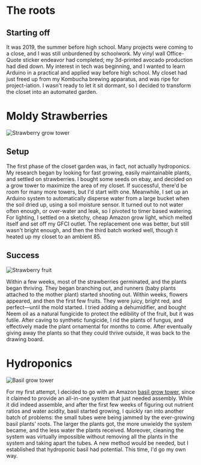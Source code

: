# The roots
## Starting off
It was 2019, the summer before high school. Many projects were coming to a close, and I was still unburdened by schoolwork. My vinyl wall Office-Quote sticker endeavor had completed; my 3d-printed avocado production had died down. My interest in tech was beginning, and I wanted to learn Arduino in a practical and applied way before high school. My closet had just freed up from my Kombucha brewing apparatus, and was ripe for project-iation. I wasn't ready to let it sit dormant, so I decided to transform the closet into an automated garden.

# Moldy Strawberries

![Strawberry grow tower](strawberry_tower.webp|width=35|float=right)

## Setup
The first phase of the closet garden was, in fact, not actually hydroponics. My research began by looking for fast growing, easily maintainable plants, and settled on strawberries. I bought some seeds on ebay, and decided on a grow tower to maximize the area of my closet. If successful, there'd be room for many more towers, but I'd start with one. Meanwhile, I set up an Arduino system to automatically disperse water from a large bucket when the soil dried up, using a soil moisture sensor. It turned out to not water often enough, or over-water and leak, so I pivoted to timer based watering. For lighting, I settled on a sketchy, cheap Amazon grow light, which melted itself and set off my GFCI outlet. The replacement one was better, but still wasn't bright enough, and then the third batch worked well, though it heated up my closet to an ambient 85.  

## Success

![Strawberry fruit](strawberries.webp|width=20|float=left)

Within a few weeks, most of the strawberries germinated, and the plants began thriving. They began branching out, and runners (baby plants attached to the mother plant) started shooting out. Within weeks, flowers appeared, and then the first few fruits. They were juicy, bright red, and perfect—until the mold started. I tried adding a dehumidifier, and bought Neem oil as a natural fungicide to protect the edibility of the fruit, but it was futile. After caving to synthetic fungicide, I rid the plants of fungus, and effectively made the plant ornamental for months to come. After eventually giving away the plants so that they could thrive outside, it was back to the drawing board.

# Hydroponics

![Basil grow tower](basil_tower.webp|width=30|float=right)

For my first attempt, I decided to go with an Amazon [basil grow tower](https://www.amazon.com/gp/product/B0787F9LG7/), since it claimed to provide an all-in-one system that just needed assembly. While it did indeed assemble, and after the first few weeks of figuring out nutrient ratios and water acidity, basil started growing, I quickly ran into another batch of problems: the small tubes were being jammed by the ever-growing basil plants' roots. The larger the plants got, the more unwieldy the system became, and the less water the plants received. Moreover, cleaning the system was virtually impossible without removing all the plants in the system and taking apart the tubes. A new method would be needed, but I established that hydroponic basil had potential. This time, I'd go my own way.